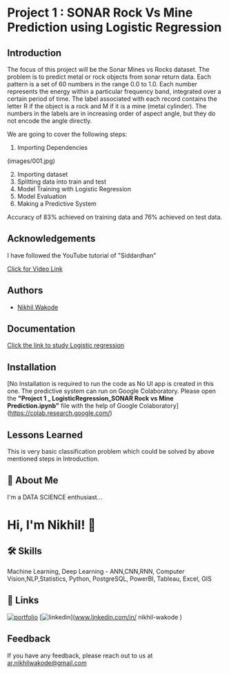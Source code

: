 # Project 1 : SONAR Rock Vs Mine Prediction using Logistic Regression

## Introduction 

The focus of this project will be the Sonar Mines vs Rocks dataset. The problem is to predict metal or rock objects from sonar return data. Each pattern is a set of 60 numbers in the range 0.0 to 1.0. Each number represents the energy within a particular frequency band, integrated over a certain period of time. The label associated with each record contains the letter R if the object is a rock and M if it is a mine (metal cylinder). The numbers in the labels are in increasing order of aspect angle, but they do not encode the angle directly.

We are going to cover the following steps:

1. Importing Dependencies

(images/001.jpg)

2. Importing dataset
3. Splitting data into train and test
4. Model Training with Logistic Regression
5. Model Evaluation 
6. Making a Predictive System

Accuracy of 83% achieved on training data and 76% achieved on test data.

## Acknowledgements

I have followed the YouTube tutorial of "Siddardhan"

[Click for Video Link](https://www.youtube.com/watch?v=fiz1ORTBGpY&list=PLfFghEzKVmjvuSA67LszN1dZ-Dd_pkus6)

## Authors

- [Nikhil Wakode](https://github.com/Nikhil2893)

## Documentation

[Click the link to study Logistic regression](https://www.datacamp.com/tutorial/understanding-logistic-regression-python)


## Installation

[No Installation is required to run the code as No UI app is created in this one. The predictive system can run on Google Colaboratory.
Please open the **"Project 1 _ LogisticRegression_SONAR Rock vs Mine Prediction.ipynb"** file with the help of Google Colaboratory]
(https://colab.research.google.com/)
    
## Lessons Learned

This is very basic classification problem which could be solved by above mentioned steps in Introduction.

## 🚀 About Me
I'm a DATA SCIENCE enthusiast...

# Hi, I'm Nikhil! 👋

## 🛠 Skills
Machine Learning, Deep Learning - ANN,CNN,RNN, Computer Vision,NLP,Statistics, Python, PostgreSQL, PowerBI, Tableau, Excel, GIS

## 🔗 Links
[![portfolio](https://img.shields.io/badge/my_portfolio-000?style=for-the-badge&logo=ko-fi&logoColor=white)](https://katherineoelsner.com/)
[![linkedin](https://img.shields.io/badge/linkedin-0A66C2?style=for-the-badge&logo=linkedin&logoColor=white)](www.linkedin.com/in/
nikhil-wakode
)

## Feedback

If you have any feedback, please reach out to us at 
ar.nikhilwakode@gmail.com
